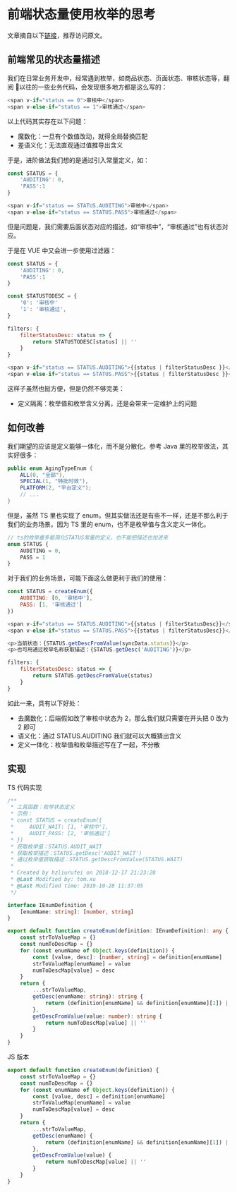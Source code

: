 # 前端状态量使用枚举的思考

文章摘自以下[链接](https://www.ruphi.cn/archives/348/)，推荐访问原文。

## 前端常见的状态量描述

我们在日常业务开发中，经常遇到枚举，如商品状态、页面状态、审核状态等，翻阅  以往的一些业务代码，会发现很多地方都是这么写的：

```js
<span v-if="status == 0">审核中</span>
<span v-else-if="status == 1">审核通过</span>
```

以上代码其实存在以下问题：

-   魔数化：一旦有个数值改动，就得全局替换匹配
-   差语义化：无法直观通过值推导出含义

于是，进阶做法我们想的是通过引入常量定义，如：

```js
const STATUS = {
    'AUDITING': 0,
    'PASS':1
}

<span v-if="status == STATUS.AUDITING">审核中</span>
<span v-else-if="status == STATUS.PASS">审核通过</span>
```

但是问题是，我们需要后面状态对应的描述，如“审核中”，“审核通过”也有状态对应。

于是在 VUE 中又会进一步使用过滤器：

```js
const STATUS = {
    'AUDITING': 0,
    'PASS':1
}

const STATUSTODESC = {
    '0': '审核中'
    '1': '审核通过',
}

filters: {
    filterStatusDesc: status => {
        return STATUSTODESC[status] || ''
    }
}

<span v-if="status == STATUS.AUDITING">{{status | filterStatusDesc }}</span>
<span v-else-if="status == STATUS.PASS">{{status | filterStatusDesc }}</span>
```

这样子虽然也挺方便，但是仍然不够完美：

-   定义隔离：枚举值和枚举含义分离，还是会带来一定维护上的问题

## 如何改善

我们期望的应该是定义能够一体化，而不是分散化。参考 Java 里的枚举做法，其实好很多：

```java
public enum AgingTypeEnum {
    ALL(0, "全部"),
    SPECIAL(1, "特批时效"),
    PLATFORM(2, "平台定义");
    // ...
}
```

但是，虽然 TS 里也实现了 enum，但其实做法还是有些不一样，还是不那么利于我们的业务场景。因为 TS 里的 enum，也不是枚举值与含义定义一体化。

```ts
// ts的枚举最多能简化STATUS常量的定义，也不能把描述也加进来
enum STATUS {
	AUDITING = 0,
	PASS = 1
}
```

对于我们的业务场景，可能下面这么做更利于我们的使用：

```js
const STATUS = createEnum({
    AUDITING: [0, '审核中'],
    PASS: [1, '审核通过']
})

<span v-if="status == STATUS.AUDITING">{{status | filterStatusDesc}}</span>
<span v-else-if="status == STATUS.PASS">{{status | filterStatusDesc}}</span>

<p>当前状态：{STATUS.getDescFromValue(syncData.status)}</p>
<p>也可用通过枚举名称获取描述：{STATUS.getDesc('AUDITING')}</p>

filters: {
    filterStatusDesc: status => {
        return STATUS.getDescFromValue(status)
    }
}
```

如此一来，具有以下好处：

-   去魔数化：后端假如改了审核中状态为 2，那么我们就只需要在开头把 0 改为 2 即可
-   语义化：通过 STATUS.AUDITING 我们就可以大概猜出含义
-   定义一体化：枚举值和枚举描述写在了一起，不分散

## 实现

TS 代码实现

```ts
/**
 * 工具函数：枚举状态定义
 * 示例：
 * const STATUS = createEnum({
 *     AUDIT_WAIT: [1, '审核中'],
 *     AUDIT_PASS: [2, '审核通过']
 * })
 * 获取枚举值：STATUS.AUDIT_WAIT
 * 获取枚举描述：STATUS.getDesc('AUDIT_WAIT')
 * 通过枚举值获取描述：STATUS.getDescFromValue(STATUS.WAIT)
 *
 * Created by hzliurufei on 2018-12-17 21:23:28
 * @Last Modified by: tom.xu
 * @Last Modified time: 2019-10-28 11:37:05
 */

interface IEnumDefinition {
	[enumName: string]: [number, string]
}

export default function createEnum(definition: IEnumDefinition): any {
	const strToValueMap = {}
	const numToDescMap = {}
	for (const enumName of Object.keys(definition)) {
		const [value, desc]: [number, string] = definition[enumName]
		strToValueMap[enumName] = value
		numToDescMap[value] = desc
	}
	return {
		...strToValueMap,
		getDesc(enumName: string): string {
			return (definition[enumName] && definition[enumName][1]) || ''
		},
		getDescFromValue(value: number): string {
			return numToDescMap[value] || ''
		}
	}
}
```

JS 版本

```js
export default function createEnum(definition) {
	const strToValueMap = {}
	const numToDescMap = {}
	for (const enumName of Object.keys(definition)) {
		const [value, desc] = definition[enumName]
		strToValueMap[enumName] = value
		numToDescMap[value] = desc
	}
	return {
		...strToValueMap,
		getDesc(enumName) {
			return (definition[enumName] && definition[enumName][1]) || ''
		},
		getDescFromValue(value) {
			return numToDescMap[value] || ''
		}
	}
}
```
